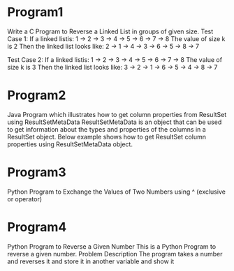 # Program1
Write a C Program to Reverse a Linked List in groups of given size.
Test Case 1:
If a linked listis: 1 → 2 → 3 → 4 → 5 → 6 → 7 → 8
The value of size k is 2
Then the linked list looks like: 2 → 1 → 4 → 3 → 6 → 5 → 8 → 7

Test Case 2:
If a linked listis: 1 → 2 → 3 → 4 → 5 → 6 → 7 → 8
The value of size k is 3
Then the linked list looks like: 3 → 2 → 1 → 6 → 5 → 4 → 8 → 7
# Program2
Java Program which illustrates how to get column properties from ResultSet using ResultSetMetaData
ResultSetMetaData is an object that can be used to get information about the types and properties of the columns in a ResultSet object. Below example shows how to get ResultSet column properties using ResultSetMetaData object.
# Program3
Python Program to Exchange the Values of Two Numbers using ^ (exclusive or operator)
# Program4
Python Program to Reverse a Given Number
This is a Python Program to reverse a given number.
Problem Description
The program takes a number and reverses it and store it in another variable and show it
